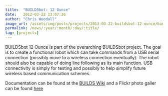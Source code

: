 ```yaml
---
title:  "BUILDSbot: 12 Ounce"
date:   2012-03-22 13:07:36
author: "Chris Woodall"
image_url: /assets/img/posts/projects/2013-03-22-buildsbot-12-ounce/banner.jpg
permalink: /news/:year/:month/:day/:title/
tag: [projects]
---
```


BUILDSbot 12 Ounce is part of the overarching BUILDSbot project. The goal is to create a functional robot which can take commands from a USB serial connection (possibly move to a wireless connection eventually). The robot should also be capable of doing line following as its main function. USB connectivity is simply for testing and possibly to help simplify future wireless based communication schemes.

Documentation can be found at the [BUILDS Wiki][0] and a Flickr photo galler can be found [here][1]

[0]: [http://builds.cc/news/2012/02/15/buildsbot-12-ounce/](http://builds.cc/news/2012/02/15/buildsbot-12-ounce/)
[1]: [http://www.flickr.com/photos/cjwoodall/sets/72157629429983849/](http://www.flickr.com/photos/cjwoodall/sets/72157629429983849/)